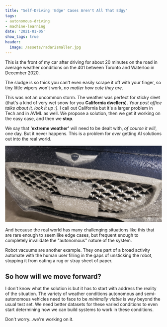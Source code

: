 ```yaml
---
title: "Self-Driving 'Edge' Cases Aren't All That Edgy"
tags: 
- autonomous-driving 
- machine-learning
date: '2021-01-05'
show_tags: true
header:
  image: /assets/radar2smaller.jpg
---
```


This is the front of my car after driving for about 20 minutes on the road in average weather conditions on the 401 between Toronto and Waterloo in December 2020.

The sludge is so thick you can't even easily scrape it off with your finger, so tiny little wipers won't work, *no matter how cute they are*.

This was not an uncommon storm.
The weather was perfect for sticky sleet (that's a kind of very wet snow for you 
**California dwellers**).
*Your post office talks about it, look it up :]*.
I call out California but it's a larger problem in Tech and in AVML as well.
We propose a solution, then we get it working on the easy case, and then we **stop**.

We say that **'extreme weather'** will need to be dealt with, *of course it will*, one day. But it never happens.  This is a problem for *ever* getting AI solutions out into the real world.

![](/assets/radar1.jpg)

And because the real world has many challenging situations like this that are rare enough to seem like edge cases, but frequent enough to completely invalidate the "autonomous" nature of the system.

Robot vacuums are another example.
They one part of a broad activity automate with the human user filling in the gaps of unsticking the robot, stopping it from eating a rug or stray sheet of paper.

## So how will we move forward?
I don't know what the solution is but it has to start with address the reality of the situation. The variety of weather conditions autonomous and semi-autonomous vehicles need to face to be *minimally viable* is way beyond the usual test set. We need better datasets for these varied conditions to even start determining how we can build systems to work in these conditions.

Don't worry...we're working on it.

